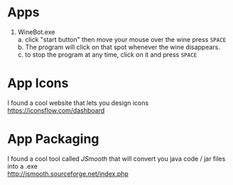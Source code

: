 # Apps  
1. WineBot.exe  
  a. click "start button" then move your mouse over the wine press `SPACE`  
  b. The program will click on that spot whenever the wine disappears.  
  c. to stop the program at any time, click on it and press `SPACE`

# App Icons
I found a cool website that lets you design icons   
https://iconsflow.com/dashboard  

# App Packaging
I found a cool tool called *JSmooth* that will convert you java code / jar files into a .exe  
http://jsmooth.sourceforge.net/index.php
